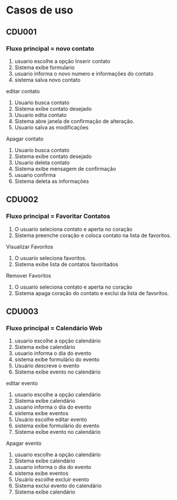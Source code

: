 # Casos de uso


## CDU001

### Fluxo principal = novo contato
1. usuario escolhe a opção Inserir contato
2. Sistema exibe formulario
3. usuario informa o novo numero e informações do contato
4. sistema salva novo contato

editar contato
1. Usuario busca contato
2. Sistema exibe contato desejado
3. Usuario edita contato 
4. Sistema abre janela de confirmação de alteração.
5. Usuario salva as modificações

 Apagar contato
1. Usuario busca contato
2. Sistema exibe contato desejado
3. Usuario deleta contato
4. Sistema exibe mensagem de confirmação 
5. usuario confirma 
6. Sistema deleta as informações

## CDU002

### Fluxo principal = Favoritar Contatos
1. O usuario seleciona contato e aperta no coração
2. Sistema preenche coração e coloca contato na lista de favoritos.

Visualizar Favoritos
1. O usuario seleciona favoritos.
2. Sistema exibe lista de contatos favoritados

Remover Favoritos
1. O usuario seleciona contato e aperta no coração
2. Sistema apaga coração do contato e exclui da lista de favoritos.

## CDU003

### Fluxo principal = Calendário Web
1. usuario escolhe a opção calendário
2. Sistema exibe calendário
3. usuario informa o dia do evento 
4. sistema exibe formulário do evento
5. Usuário descreve o evento
6. Sistema exibe evento no calendário

editar evento
1. usuario escolhe a opção calendário
2. Sistema exibe calendário
3. usuario informa o dia do evento 
4. sistema exibe eventos
5. Usuário escolhe editar evento
6. sistema exibe formulário do evento
7. Sistema exibe evento no calendário

 Apagar evento
1. usuario escolhe a opção calendário
2. Sistema exibe calendário
3. usuario informa o dia do evento 
4. sistema exibe eventos
5. Usuário escolhe excluir evento
6. Sistema exclui evento do calendário
7. Sistema exibe calendário


